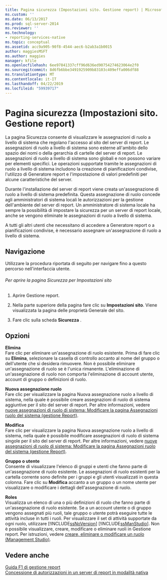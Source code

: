 ```yaml
---
title: Pagina sicurezza (Impostazioni sito. Gestione report) | Microsoft Docs
ms.custom: ''
ms.date: 06/13/2017
ms.prod: sql-server-2014
ms.reviewer: ''
ms.technology:
- reporting-services-native
ms.topic: conceptual
ms.assetid: acc9a905-90f8-4544-aec6-b2ab3a1b0015
author: maggiesMSFT
ms.author: maggies
manager: kfile
ms.openlocfilehash: 6ee97841337cff96d636ed90754274623064e2f0
ms.sourcegitcommit: 8d6fb6bbe3491925909b83103c409effa006df88
ms.translationtype: MT
ms.contentlocale: it-IT
ms.lasthandoff: 04/22/2019
ms.locfileid: "59939717"
---
```

# <a name="security-page-site-settings-report-manager"></a>Pagina sicurezza (Impostazioni sito. Gestione report)
  La pagina Sicurezza consente di visualizzare le assegnazioni di ruolo a livello di sistema che regolano l'accesso al sito del server di report. Le assegnazioni di ruolo a livello di sistema sono esterne all'ambito dello spazio dei nomi o della gerarchia di cartelle del server di report. Le assegnazioni di ruolo a livello di sistema sono globali e non possono variare per elementi specifici. Le operazioni supportate tramite le assegnazioni di ruolo a livello di sistema includono la creazione di pianificazioni condivise, l'utilizzo di Generatore report e l'impostazione di valori predefiniti per alcune caratteristiche del server.  
  
 Durante l'installazione del server di report viene creata un'assegnazione di ruolo a livello di sistema predefinita. Questa assegnazione di ruolo concede agli amministratori di sistema locali le autorizzazioni per la gestione dell'ambiente del server di report. Un amministratore di sistema locale ha sempre la possibilità di impostare la sicurezza per un server di report locale, anche se vengono eliminate le assegnazioni di ruolo a livello di sistema.  
  
 A tutti gli altri utenti che necessitano di accedere a Generatore report o a pianificazioni condivise, è necessario assegnare un'assegnazione di ruolo a livello di sistema.  
  
## <a name="navigation"></a>Navigazione  
 Utilizzare la procedura riportata di seguito per navigare fino a questo percorso nell'interfaccia utente.  
  
###### <a name="to-open-the-security-page-for-site-settings"></a>Per aprire la pagina Sicurezza per Impostazioni sito  
  
1.  Aprire Gestione report.  
  
2.  Nella parte superiore della pagina fare clic su **Impostazioni sito**. Viene visualizzata la pagina delle proprietà Generale del sito.  
  
3.  Fare clic sulla scheda **Sicurezza** .  
  
## <a name="options"></a>Opzioni  
 **Elimina**  
 Fare clic per eliminare un'assegnazione di ruolo esistente. Prima di fare clic su **Elimina**, selezionare la casella di controllo accanto al nome del gruppo o dell'utente che si desidera rimuovere. Non è possibile eliminare un'assegnazione di ruolo se è l'unica rimanente. L'eliminazione di un'assegnazione di ruolo non comporta l'eliminazione di account utente, account di gruppo o definizioni di ruolo.  
  
 **Nuova assegnazione ruolo**  
 Fare clic per visualizzare la pagina Nuova assegnazione ruolo a livello di sistema, nella quale è possibile creare assegnazioni di ruolo di sistema aggiuntive per il sito del server di report. Per altre informazioni, vedere [nuove assegnazioni di ruolo di sistema: Modificare la pagina Assegnazioni ruolo del sistema &#40;gestione Report&#41;](../../2014/reporting-services/new-system-role-assignments-edit-system-role-assignments-page-report-manager.md).  
  
 **Modifica**  
 Fare clic per visualizzare la pagina Nuova assegnazione ruolo a livello di sistema, nella quale è possibile modificare assegnazioni di ruolo di sistema singole per il sito del server di report. Per altre informazioni, vedere [nuove assegnazioni di ruolo di sistema: Modificare la pagina Assegnazioni ruolo del sistema &#40;gestione Report&#41;](../../2014/reporting-services/new-system-role-assignments-edit-system-role-assignments-page-report-manager.md).  
  
 **Gruppo o utente**  
 Consente di visualizzare l'elenco di gruppi e utenti che fanno parte di un'assegnazione di ruolo esistente. Le assegnazioni di ruolo esistenti per la cartella corrente sono definite per i gruppi e gli utenti visualizzati in questa colonna. Fare clic su **Modifica** accanto a un gruppo o un nome utente per visualizzare o modificare i dettagli dell'assegnazione di ruolo.  
  
 **Roles**  
 Visualizza un elenco di una o più definizioni di ruolo che fanno parte di un'assegnazione di ruolo esistente. Se a un account utente o di gruppo vengono assegnati più ruoli, tale gruppo o utente potrà eseguire tutte le attività incluse in tutti i ruoli. Per visualizzare il set di attività supportate da ogni ruolo, utilizzare [!INCLUDE[ssNoVersion](../includes/ssnoversion-md.md)] [!INCLUDE[ssManStudio](../includes/ssmanstudio-md.md)]. Non è possibile visualizzare, creare, modificare o eliminare ruoli in Gestione report. Per istruzioni, vedere [creare, eliminare o modificare un ruolo &#40;Management Studio&#41;](security/role-definitions-create-delete-or-modify.md).  
  
## <a name="see-also"></a>Vedere anche  
 [Guida F1 di gestione report](../../2014/reporting-services/report-manager-f1-help.md)   
 [Concessione di autorizzazioni in un server di report in modalità nativa](security/granting-permissions-on-a-native-mode-report-server.md)  
  
  

